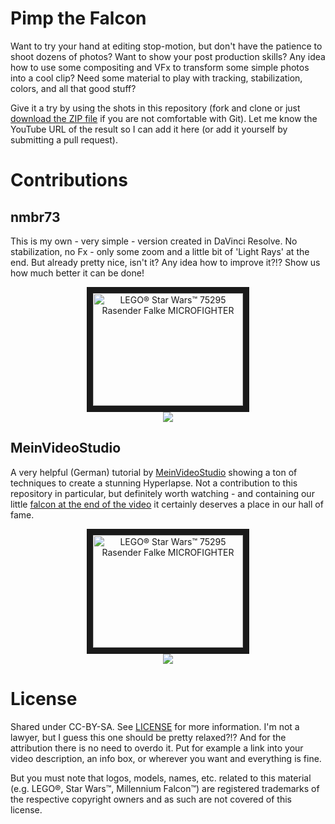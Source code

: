 # Pimp the Falcon

Want to try your hand at editing stop-motion, but don't have the patience to shoot dozens of photos?
Want to show your post production skills? Any idea how to use some compositing and VFx to transform some simple photos into a cool clip?
Need some material to play with tracking, stabilization, colors, and all that good stuff?

Give it a try by using the shots in this repository (fork and clone or just [download the ZIP file](https://github.com/nmbr73/Falke/archive/refs/tags/v1.0.zip) if you are not comfortable with Git). Let me know the YouTube URL of the result so I can add it here (or add it yourself by submitting a pull request).


# Contributions

## nmbr73

This is my own - very simple - version created in DaVinci Resolve. No stabilization, no Fx - only some zoom and a little bit of 'Light Rays' at the end. But already pretty nice, isn't it? Any idea how to improve it?!? Show us how much better it can be done!

<center><a href="http://www.youtube.com/watch?feature=player_embedded&v=9uhqe0sVbfs" target="_blank"><img src="http://img.youtube.com/vi/9uhqe0sVbfs/0.jpg" alt="LEGO® Star Wars™ 75295 Rasender Falke MICROFIGHTER" width="240" height="180" border="10" /><br />
<img src="https://img.shields.io/youtube/views/9uhqe0sVbfs?style=social" /></a></center>


## MeinVideoStudio

A very helpful (German) tutorial by [MeinVideoStudio](https://www.youtube.com/c/MeinVideoStudio/videos) showing a ton of techniques to create a stunning Hyperlapse. Not a contribution to this repository in particular, but definitely worth watching - and containing our little [falcon at the end of the video](https://www.youtube.com/watch?v=ebQ6DpyFU7Y&t=682s) it certainly deserves a place in our hall of fame.


<center><a href="http://www.youtube.com/watch?feature=player_embedded&v=ebQ6DpyFU7Y" target="_blank"><img src="http://img.youtube.com/vi/ebQ6DpyFU7Y/0.jpg" alt="LEGO® Star Wars™ 75295 Rasender Falke MICROFIGHTER" width="240" height="180" border="10" /><br />
<img src="https://img.shields.io/youtube/views/ebQ6DpyFU7Y?style=social" /></a></center>

# License

Shared under CC-BY-SA. See [LICENSE](LICENSE) for more information. I'm not a lawyer, but I guess this one should be pretty relaxed?!? And for the attribution there is no need to overdo it. Put for example a link into your video description, an info box, or wherever you want and everything is fine.

But you must note that logos, models, names, etc. related to this material (e.g. LEGO®, Star Wars™, Millennium Falcon™) are registered trademarks of the respective copyright owners and as such are not covered of this license.